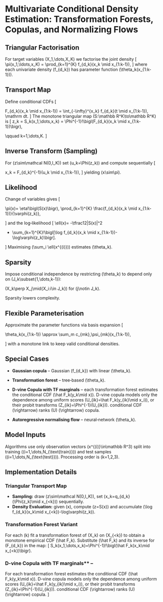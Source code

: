 # Multivariate Conditional Density Estimation: Transformation Forests, Copulas, and Normalizing Flows

## Triangular Factorisation

For target variables \(X_1,\dots,X_K\) we factorise the joint density
\[
\pi(x_1,\ldots,x_K)
  = \prod_{k=1}^{K} f_{d_k}(x_k \mid x_{1:k-1}),
\]
where each univariate density \(f_{d_k}\) has parameter function \(\theta_k(x_{1:k-1})\).


## Transport Map
Define conditional CDFs
\[

F_{d_k}(x_k \mid x_{1:k-1})
  = \int_{-\infty}^{x_k} f_{d_k}(t \mid x_{1:k-1})\, \mathrm dt.
\]
The monotone triangular map \(S:\mathbb R^K\to\mathbb R^K\) is
\[
z_k = S_k(x_1,\dots,x_k) = \Phi^{-1}\!\bigl(F_{d_k}(x_k \mid x_{1:k-1})\bigr),

\qquad k=1,\dots,K.
\]

## Inverse Transform (Sampling)
For \(z\sim\mathcal N(0,I_K)\) set \(u_k=\Phi(z_k)\) and compute sequentially
\[

x_k = F_{d_k}^{-1}(u_k \mid x_{1:k-1}),
\]
yielding \(x\sim\pi\).


## Likelihood
Change of variables gives
\[

\pi(x)=
  \eta\!\bigl(S(x)\bigr)\,
  \prod_{k=1}^{K}
    \frac{f_{d_k}(x_k \mid x_{1:k-1})}{\varphi(z_k)},

\]
and the log‑likelihood
\[
\ell(x)=
  -\tfrac12\|S(x)\|^2
  + \sum_{k=1}^{K}\!\bigl[\log f_{d_k}(x_k \mid x_{1:k-1})-\log\varphi(z_k)\bigr].

\]
Maximising \(\sum_i \ell(x^{(i)})\) estimates \(\theta_k\).

## Sparsity
Impose conditional independence by restricting
\(\theta_k\) to depend only on \(J_k\subset\{1,\dots,k-1\}\):

\(X_k\perp X_j\mid\{X_i:i\in J_k\}\) for \(j\notin J_k\).

Sparsity lowers complexity.

## Flexible Parameterisation
Approximate the parameter functions via basis expansion
\[

\theta_k(x_{1:k-1})
  \approx \sum_m c_{mk}\,\psi_{mk}(x_{1:k-1}),

\]
with a monotone link to keep valid conditional densities.

## Special Cases
* **Gaussian copula** – Gaussian \(f_{d_k}\) with linear \(\theta_k\).
* **Transformation forest** – tree‑based \(\theta_k\).
* **D-vine Copula with TF marginals** – each transformation forest estimates the conditional CDF \(\hat F_k(y_k\mid x)\). D-vine copula models only the dependence among uniform scores \(U_{ik}=\hat F_k(y_{ik}\mid x_i)\), or their probit transforms \(Z_{ik}=\Phi^{-1}(U_{ik})\). conditional CDF \(\rightarrow\) ranks \(U\) \(\rightarrow\) copula.

* **Autoregressive normalising flow** – neural‑network \(\theta_k\).

## Model Inputs
Algorithms use only observation vectors \(x^{(i)}\in\mathbb R^3\) split into training \((i=1,\dots,N_{\text{train}})\) and test samples \((i=1,\dots,N_{\text{test}})\). Processing order is \(k=1,2,3\).

## Implementation Details
### Triangular Transport Map

* **Sampling:** draw \(z\sim\mathcal N(0,I_K)\), set \(x_k=q_{d_k}(\Phi(z_k)\mid x_{<k})\) sequentially.
* **Density Evaluation:** given \(x\), compute \(z=S(x)\) and accumulate \(\log f_{d_k}(x_k\mid x_{<k})-\log\varphi(z_k)\).

### Transformation Forest Variant
For each \(k\) fit a transformation forest of \(X_k\) on \(X_{<k}\) to obtain a monotone empirical CDF \(\hat F_k\). Substitute \(\hat F_k\) and its inverse for \(F_{d_k}\) in the map:
\[
S_k(x_1,\dots,x_k)=\Phi^{-1}\!\bigl(\hat F_k(x_k\mid x_{<k})\bigr).

### D-vine Copula with TF marginals** – 
For each transformation forest estimates the conditional CDF \(\hat F_k(y_k\mid x)\). D-vine copula models only the dependence among uniform scores \(U_{ik}=\hat F_k(y_{ik}\mid x_i)\), or their probit transforms \(Z_{ik}=\Phi^{-1}(U_{ik})\). conditional CDF \(\rightarrow\) ranks \(U\) \(\rightarrow\) copula.
\]



